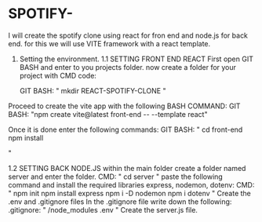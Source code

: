 # SPOTIFY-

I will create the spotify clone using react for fron end and node.js for back end. for this we will use VITE framework with a react template.

1. Setting the environment.
1.1 SETTING FRONT END REACT
  First open GIT BASH and enter to you projects folder.
  now create a folder for your project with CMD code:
    
    GIT BASH: 
      "
      mkdir REACT-SPOTIFY-CLONE
      "
   
  Proceed to create the vite app with the following BASH COMMAND:
    GIT BASH: "npm create vite@latest front-end -- --template react"
    
  Once it is done enter the following commands:
    GIT BASH: 
      "
      cd front-end
      npm install
  
  "
            
1.2 SETTING BACK NODE.JS
  within the main folder create a folder named server and enter the folder.
    CMD: 
      "
      cd server
      "
  paste the following command and install the required libraries express, nodemon, dotenv:
    CMD:
      "
      npm init
      npm install express
      npm i -D nodemon
      npm i dotenv
      "
   Create the .env and .gitignore files 
   In the .gitignore file write down the following:
    .gitignore: 
       "
       /node_modules
       .env
       "
    Create the server.js file.
    
  
